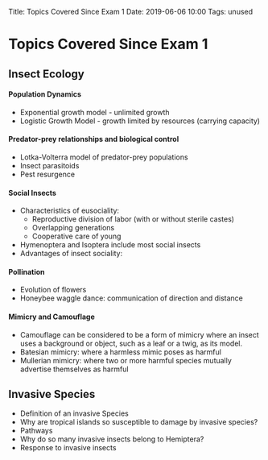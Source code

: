 Title: Topics Covered Since Exam 1
Date: 2019-06-06 10:00
Tags: unused


# Topics Covered Since Exam 1

## Insect Ecology

#### Population Dynamics

* Exponential growth model - unlimited growth
* Logistic Growth Model - growth limited by resources (carrying capacity)

#### Predator-prey relationships and biological control

* Lotka-Volterra model of predator-prey populations
* Insect parasitoids
* Pest resurgence

#### Social Insects

* Characteristics of eusociality:
  * Reproductive division of labor (with or without sterile castes)
  * Overlapping generations
  * Cooperative care of young
* Hymenoptera and Isoptera include most social insects
* Advantages of insect sociality:

#### Pollination

* Evolution of flowers
* Honeybee waggle dance: communication of direction and distance

#### Mimicry and Camouflage

* Camouflage can be considered to be a form of mimicry where an insect uses a background or object, such as a leaf or a twig, as its model.
* Batesian mimicry: where a harmless mimic poses as harmful
* Mullerian mimicry: where two or more harmful species mutually advertise themselves as harmful

## Invasive Species

* Definition of an invasive Species
* Why are tropical islands so susceptible to damage by invasive species?
* Pathways
* Why do so many invasive insects belong to Hemiptera?
* Response to invasive insects
